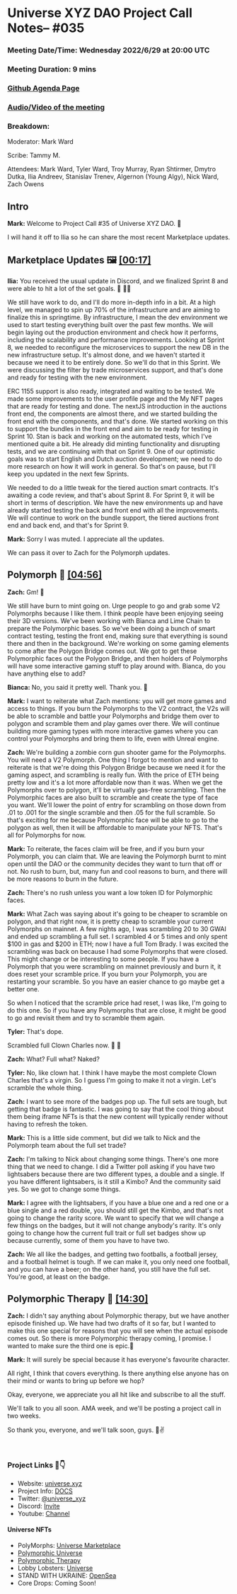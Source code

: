 # Universe XYZ DAO Project Call Notes– #035

### Meeting Date/Time: Wednesday 2022/6/29 at 20:00 UTC

### Meeting Duration: 9 mins

### [Github Agenda Page](https://github.com/UniverseXYZ/xyzDAO-PM/issues/59)

### [Audio/Video of the meeting](https://youtu.be/UjTJ0ALWXX8)

### Breakdown:

Moderator: Mark Ward

Scribe: Tammy M.

Attendees: Mark Ward, Tyler Ward, Troy Murray, Ryan Shtirmer, Dmytro Dutka, Ilia Andreev, Stanislav Trenev, Algernon (Young Algy), Nick Ward, Zach Owens

## Intro

**Mark:** Welcome to Project Call #35 of Universe XYZ DAO. 👋 

I will hand it off to Ilia so he can share the most recent Marketplace updates.

## Marketplace Updates 🖼 [[00:17]](https://youtu.be/UjTJ0ALWXX8?t=17)

**Ilia:** You received the usual update in Discord, and we finalized Sprint 8 and were able to hit a lot of the set goals. 🏁 🏃💨

We still have work to do, and I'll do more in-depth info in a bit. At a high level, we managed to spin up 70% of the infrastructure and are aiming to finalize this in springtime. By infrastructure, I mean the dev environment we used to start testing everything built over the past few months. We will begin laying out the production environment and check how it performs, including the scalability and performance improvements. Looking at Sprint 8, we needed to reconfigure the microservices to support the new DB in the new infrastructure setup. It's almost done, and we haven't started it because we need it to be entirely done. So we'll do that in this Sprint. We were discussing the filter by trade microservices support, and that's done and ready for testing with the new environment.

ERC 1155 support is also ready, integrated and waiting to be tested. We made some improvements to the user profile page and the My NFT pages that are ready for testing and done. The nextJS introduction in the auctions front end, the components are almost there, and we started building the front end with the components, and that's done. We started working on this to support the bundles in the front end and aim to be ready for testing in Sprint 10. Stan is back and working on the automated tests, which I've mentioned quite a bit. He already did minting functionality and disrupting tests, and we are continuing with that on Sprint 9. One of our optimistic goals was to start English and Dutch auction development; we need to do more research on how it will work in general. So that's on pause, but I'll keep you updated in the next few Sprints.

We needed to do a little tweak for the tiered auction smart contracts. It's awaiting a code review, and that's about Sprint 8. For Sprint 9, it will be short in terms of description. We have the new environments up and have already started testing the back and front end with all the improvements. We will continue to work on the bundle support, the tiered auctions front end and back end, and that's for Sprint 9. 

**Mark:** Sorry I was muted. I appreciate all the updates.

We can pass it over to Zach for the Polymorph updates.

## Polymorph 🤡 [[04:56]](https://youtu.be/UjTJ0ALWXX8?t=296) 

**Zach:** Gm! 🌅

We still have burn to mint going on. Urge people to go and grab some V2 Polymorphs because I like them. I think people have been enjoying seeing their 3D versions. We've been working with Bianca and Lime Chain to prepare the Polymorphic bases. So we've been doing a bunch of smart contract testing, testing the front end, making sure that everything is sound there and then in the background. We're working on some gaming elements to come after the Polygon Bridge comes out. We got to get these Polymorphic faces out the Polygon Bridge, and then holders of Polymorphs will have some interactive gaming stuff to play around with. Bianca, do you have anything else to add?

**Bianca:** No, you said it pretty well. Thank you. 🤝

**Mark:** I want to reiterate what Zach mentions: you will get more games and access to things. If you burn the Polymorphs to the V2 contract, the V2s will be able to scramble and battle your Polymorphs and bridge them over to polygon and scramble them and play games over there. We will continue building more gaming types with more interactive games where you can control your Polymorphs and bring them to life, even with Unreal engine. 

**Zach:** We're building a zombie corn gun shooter game for the Polymorphs. You will need a V2 Polymorph. One thing I forgot to mention and want to reiterate is that we're doing this Polygon Bridge because we need it for the gaming aspect, and scrambling is really fun. With the price of ETH being pretty low and it's a lot more affordable now than it was. When we get the Polymorphs over to polygon, it'll be virtually gas-free scrambling. Then the Polymorphic faces are also built to scramble and create the type of face you want. We'll lower the point of entry for scrambling on those down from .01 to .001 for the single scramble and then .05 for the full scramble. So that's exciting for me because Polymorphic face will be able to go to the polygon as well, then it will be affordable to manipulate your NFTS. That's all for Polymorphs for now.

**Mark:** To reiterate, the faces claim will be free, and if you burn your Polymorph, you can claim that. We are leaving the Polymorph burnt to mint open until the DAO or the community decides they want to turn that off or not. No rush to burn, but, many fun and cool reasons to burn, and there will be more reasons to burn in the future.

**Zach:** There's no rush unless you want a low token ID for Polymorphic faces.

**Mark:** What Zach was saying about it's going to be cheaper to scramble on polygon, and that right now, it is pretty cheap to scramble your current Polymorphs on mainnet. A few nights ago, I was scrambling 20 to 30 GWAI and ended up scrambling a full set. I scrambled 4 or 5 times and only spent $100 in gas and $200 in ETH; now I have a full Tom Brady. I was excited the scrambling was back on because I had some Polymorphs that were closed. This might change or be interesting to some people. If you have a Polymorph that you were scrambling on mainnet previously and burn it, it does reset your scramble price. If you burn your Polymorph, you are restarting your scramble. So you have an easier chance to go maybe get a better one.

So when I noticed that the scramble price had reset, I was like, I'm going to do this one. So if you have any Polymorphs that are close, it might be good to go and revisit them and try to scramble them again.

**Tyler:** That's dope.

Scrambled full Clown Charles now. 🤡 🔀 

**Zach:** What? Full what? Naked? 

**Tyler:** No, like clown hat. I think I have maybe the most complete Clown Charles that's a virgin. So I guess I'm going to make it not a virgin. Let's scramble the whole thing.

**Zach:** I want to see more of the badges pop up. The full sets are tough, but getting that badge is fantastic. I was going to say that the cool thing about them being iframe NFTs is that the new content will typically render without having to refresh the token.

**Mark:** This is a little side comment, but did we talk to Nick and the Polymorph team about the full set trade?

**Zach:** I'm talking to Nick about changing some things. There's one more thing that we need to change. I did a Twitter poll asking if you have two lightsabers because there are two different types, a double and a single. If you have different lightsabers, is it still a Kimbo? And the community said yes. So we got to change some things.

**Mark:** I agree with the lightsabers, if you have a blue one and a red one or a blue single and a red double, you should still get the Kimbo, and that's not going to change the rarity score. We want to specify that we will change a few things on the badges, but it will not change anybody's rarity. It's only going to change how the current full trait or full set badges show up because currently, some of them you have to have two. 

**Zach:** We all like the badges, and getting two footballs, a football jersey, and a football helmet is tough. If we can make it, you only need one football, and you can have a beer; on the other hand, you still have the full set. You're good, at least on the badge. 

## Polymorphic Therapy 🧘 [[14:30]](https://youtu.be/UjTJ0ALWXX8?t=870)

**Zach:** I didn't say anything about Polymorphic therapy, but we have another episode finished up. We have had two drafts of it so far, but I wanted to make this one special for reasons that you will see when the actual episode comes out. So there is more Polymorphic therapy coming, I promise. I wanted to make sure the third one is epic.🫡

**Mark:** It will surely be special because it has everyone's favourite character.

All right, I think that covers everything. Is there anything else anyone has on their mind or wants to bring up before we hop?

Okay, everyone, we appreciate you all hit like and subscribe to all the stuff. 

We'll talk to you all soon. AMA week, and we'll be posting a project call in two weeks. 

So thank you, everyone, and we'll talk soon, guys. 💙✌️


<br>

### Project Links 🔗👇

* Website: [universe.xyz](https://universe.xyz)
* Project Info: [DOCS](https://docs.universe.xyz/)
* Twitter: [@universe_xyz](https://twitter.com/universe_xyz)
* Discord: [Invite](https://discord.gg/QnkfAG6X52)
* Youtube: [Channel](https://www.youtube.com/channel/UCWt00md9T2b4iTsHWp_Fapw)

#### Universe NFTs
* PolyMorphs: [Universe Marketplace](https://universe.xyz/collection/0x1cbb182322aee8ce9f4f1f98d7460173ee30af1f)
* [Polymorphic Universe](https://polymorphs.universe.xyz/)
* [Polymorphic Therapy](https://www.youtube.com/playlist?list=PLEzjGlBjDUouyywVq5dpuEHmJfyu8Ny_E)
* Lobby Lobsters: [Universe](https://universe.xyz/collection/0xc0cb81c1f89ab0873653f67eea42652f13cd8416)
* STAND WITH UKRAINE: [OpenSea](https://opensea.io/collection/standwithukrainedrop)
* Core Drops: Coming Soon!
